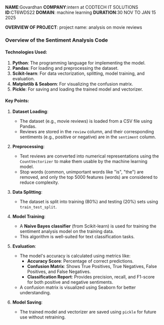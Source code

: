 **NAME**:Govardhan
**COMPANY**:intern at CODTECH IT SOLUTIONS
**ID**:CT6WDS22
**DOMAIN**: machine learning
**DURATION**:30 NOV TO JAN 15 2025

**OVERVIEW OF PROJECT**:
project name:
analysis on movie reviews

### **Overview of the Sentiment Analysis Code**

#### **Technologies Used:**
1. **Python**: The programming language for implementing the model.  
2. **Pandas**: For loading and preprocessing the dataset.  
3. **Scikit-learn**: For data vectorization, splitting, model training, and evaluation.  
4. **Matplotlib & Seaborn**: For visualizing the confusion matrix.  
5. **Pickle**: For saving and loading the trained model and vectorizer.



#### **Key Points:**

1. **Dataset Loading**:
   - The dataset (e.g., movie reviews) is loaded from a CSV file using Pandas.
   - Reviews are stored in the `review` column, and their corresponding sentiments (e.g., positive or negative) are in the `sentiment` column.

2. **Preprocessing**:
   - Text reviews are converted into numerical representations using the `CountVectorizer` to make them usable by the machine learning model.
   - Stop words (common, unimportant words like "is", "the") are removed, and only the top 5000 features (words) are considered to reduce complexity.

3. **Data Splitting**:
   - The dataset is split into training (80%) and testing (20%) sets using `train_test_split`.

4. **Model Training**:
   - A **Naive Bayes classifier** (from Scikit-learn) is used for training the sentiment analysis model on the training data.
   - This algorithm is well-suited for text classification tasks.

5. **Evaluation**:
   - The model's accuracy is calculated using metrics like:
     - **Accuracy Score**: Percentage of correct predictions.
     - **Confusion Matrix**: Shows True Positives, True Negatives, False Positives, and False Negatives.
     - **Classification Report**: Provides precision, recall, and F1-score for both positive and negative sentiments.
   - A confusion matrix is visualized using Seaborn for better understanding.

6. **Model Saving**:
   - The trained model and vectorizer are saved using `pickle` for future use without retraining.


